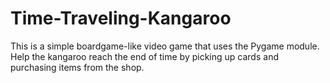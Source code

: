 # Time-Traveling-Kangaroo
This is a simple boardgame-like video game that uses the Pygame module.
Help the kangaroo reach the end of time by picking up cards and purchasing items from the shop.
